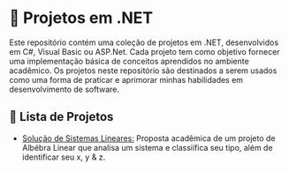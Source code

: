 # 🔗 Projetos em .NET
Este repositório contém uma coleção de projetos em .NET, desenvolvidos em C#, Visual Basic ou ASP.Net. Cada projeto tem como objetivo fornecer uma implementação básica de conceitos aprendidos no ambiente acadêmico. Os projetos neste repositório são destinados a serem usados como uma forma de praticar e aprimorar minhas habilidades em desenvolvimento de software.

<h2>🔗 Lista de Projetos </h2>

* [Solução de Sistemas Lineares:](https://github.com/gicypriano/projetos-dotnet/tree/main/solucao-sistemas-lineares/solucaodesistemas) Proposta acadêmica de um projeto de Albébra Linear que analisa um sistema e classiifica seu tipo, além de identificar seu x, y & z.
